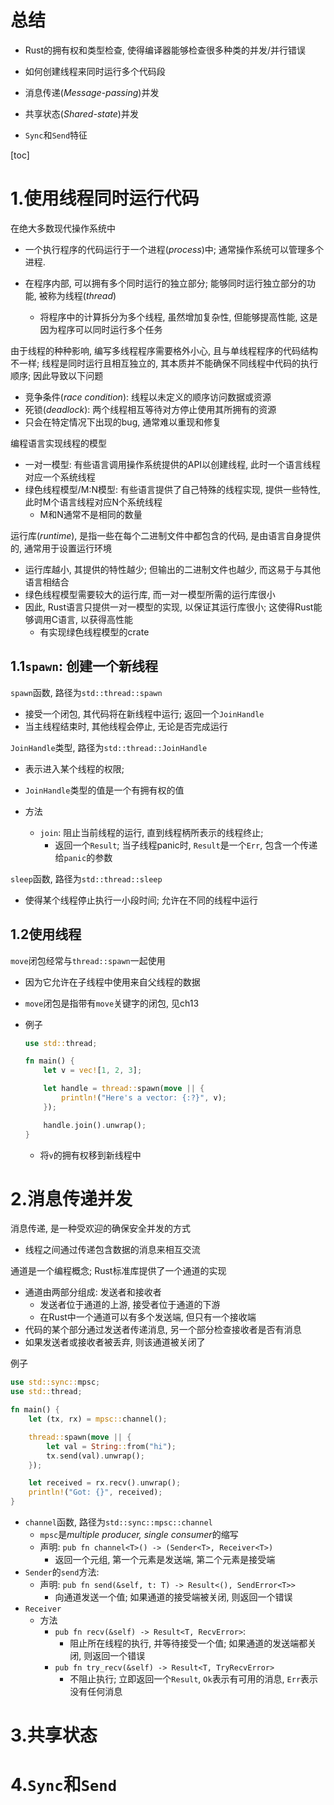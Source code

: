 # 总结

* Rust的拥有权和类型检查, 使得编译器能够检查很多种类的并发/并行错误

* 如何创建线程来同时运行多个代码段
* 消息传递(*Message-passing*)并发
* 共享状态(*Shared-state*)并发
* `Sync`和`Send`特征

[toc]

# 1.使用线程同时运行代码

在绝大多数现代操作系统中

* 一个执行程序的代码运行于一个进程(*process*)中; 通常操作系统可以管理多个进程.

* 在程序内部, 可以拥有多个同时运行的独立部分; 能够同时运行独立部分的功能, 被称为线程(*thread*)
  * 将程序中的计算拆分为多个线程, 虽然增加复杂性, 但能够提高性能, 这是因为程序可以同时运行多个任务

由于线程的种种影响, 编写多线程程序需要格外小心, 且与单线程程序的代码结构不一样; 线程是同时运行且相互独立的, 其本质并不能确保不同线程中代码的执行顺序; 因此导致以下问题

* 竞争条件(*race condition*): 线程以未定义的顺序访问数据或资源
* 死锁(*deadlock*): 两个线程相互等待对方停止使用其所拥有的资源
* 只会在特定情况下出现的bug, 通常难以重现和修复

编程语言实现线程的模型

* 一对一模型: 有些语言调用操作系统提供的API以创建线程, 此时一个语言线程对应一个系统线程
* 绿色线程模型/M:N模型: 有些语言提供了自己特殊的线程实现, 提供一些特性, 此时M个语言线程对应N个系统线程
  * M和N通常不是相同的数量

运行库(*runtime*), 是指一些在每个二进制文件中都包含的代码, 是由语言自身提供的, 通常用于设置运行环境

* 运行库越小, 其提供的特性越少; 但输出的二进制文件也越少, 而这易于与其他语言相结合
* 绿色线程模型需要较大的运行库, 而一对一模型所需的运行库很小
* 因此, Rust语言只提供一对一模型的实现, 以保证其运行库很小; 这使得Rust能够调用C语言, 以获得高性能
  * 有实现绿色线程模型的crate

## 1.1`spawn`: 创建一个新线程

`spawn`函数, 路径为`std::thread::spawn`

* 接受一个闭包, 其代码将在新线程中运行; 返回一个`JoinHandle`
* 当主线程结束时, 其他线程会停止, 无论是否完成运行

`JoinHandle`类型, 路径为`std::thread::JoinHandle`

* 表示进入某个线程的权限;
* `JoinHandle`类型的值是一个有拥有权的值

* 方法
  * `join`: 阻止当前线程的运行, 直到线程柄所表示的线程终止;
    * 返回一个`Result`; 当子线程panic时, `Result`是一个`Err`, 包含一个传递给`panic`的参数

`sleep`函数, 路径为`std::thread::sleep`

* 使得某个线程停止执行一小段时间; 允许在不同的线程中运行

## 1.2使用线程

`move`闭包经常与`thread::spawn`一起使用

* 因为它允许在子线程中使用来自父线程的数据
* `move`闭包是指带有`move`关键字的闭包, 见ch13

* 例子

  ```rust
  use std::thread;
  
  fn main() {
      let v = vec![1, 2, 3];
  
      let handle = thread::spawn(move || {
          println!("Here's a vector: {:?}", v);
      });
  
      handle.join().unwrap();
  }
  ```

  * 将`v`的拥有权移到新线程中

# 2.消息传递并发

消息传递, 是一种受欢迎的确保安全并发的方式

* 线程之间通过传递包含数据的消息来相互交流

 通道是一个编程概念; Rust标准库提供了一个通道的实现

* 通道由两部分组成: 发送者和接收者
  * 发送者位于通道的上游, 接受者位于通道的下游
  * 在Rust中一个通道可以有多个发送端, 但只有一个接收端
* 代码的某个部分通过发送者传递消息, 另一个部分检查接收者是否有消息
* 如果发送者或接收者被丢弃, 则该通道被关闭了

例子

```rust
use std::sync::mpsc;
use std::thread;

fn main() {
    let (tx, rx) = mpsc::channel();

    thread::spawn(move || {
        let val = String::from("hi");
        tx.send(val).unwrap();
    });

    let received = rx.recv().unwrap();
    println!("Got: {}", received);
}
```

* `channel`函数, 路径为`std::sync::mpsc::channel`
  * `mpsc`是*multiple producer, single consumer*的缩写
  * 声明: `pub fn channel<T>() -> (Sender<T>, Receiver<T>)`
    * 返回一个元组, 第一个元素是发送端, 第二个元素是接受端
* `Sender`的`send`方法: 
  * 声明: `pub fn send(&self, t: T) -> Result<(), SendError<T>>`
    * 向通道发送一个值; 如果通道的接受端被关闭, 则返回一个错误
* `Receiver`
  * 方法
    * `pub fn recv(&self) -> Result<T, RecvError>`:
      * 阻止所在线程的执行, 并等待接受一个值; 如果通道的发送端都关闭, 则返回一个错误
    * `pub fn try_recv(&self) -> Result<T, TryRecvError>`
      * 不阻止执行; 立即返回一个`Result`, `Ok`表示有可用的消息, `Err`表示没有任何消息

# 3.共享状态

# 4.`Sync`和`Send`